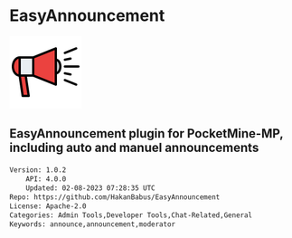 # EasyAnnouncement
<img src="https://raw.githubusercontent.com/HakanBabus/EasyAnnouncement/a30f59365c1d82ff2ff7341936cec7b12f68950a/image.png" width="128" height="128" />

## EasyAnnouncement plugin for PocketMine-MP, including auto and manuel announcements
```properties
Version: 1.0.2
    API: 4.0.0
    Updated: 02-08-2023 07:28:35 UTC
Repo: https://github.com/HakanBabus/EasyAnnouncement
License: Apache-2.0
Categories: Admin Tools,Developer Tools,Chat-Related,General
Keywords: announce,announcement,moderator
```